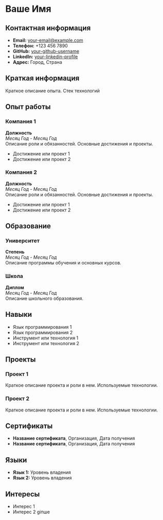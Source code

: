 # Ваше Имя

## Контактная информация
- **Email:** your-email@example.com
- **Телефон:** +123 456 7890
- **GitHub:** [your-github-username](https://github.com/your-github-username)
- **LinkedIn:** [your-linkedin-profile](https://linkedin.com/in/your-linkedin-profile)
- **Адрес:** Город, Страна
## Краткая информация
Краткое описание опыта. Стек технологий

## Опыт работы

### Компания 1
**Должность**  
*Месяц Год - Месяц Год*  
Описание роли и обязанностей. Основные достижения и проекты.

- Достижение или проект 1
- Достижение или проект 2

### Компания 2
**Должность**  
*Месяц Год - Месяц Год*  
Описание роли и обязанностей. Основные достижения и проекты.

- Достижение или проект 1
- Достижение или проект 2

## Образование

### Университет
**Степень**  
*Месяц Год - Месяц Год*  
Описание программы обучения и основных курсов.

### Школа
**Диплом**  
*Месяц Год - Месяц Год*  
Описание школьного образования.

## Навыки
- Язык программирования 1
- Язык программирования 2
- Инструмент или технология 1
- Инструмент или технология 2

## Проекты
### Проект 1
Краткое описание проекта и роли в нем. Используемые технологии.

### Проект 2
Краткое описание проекта и роли в нем. Используемые технологии.

## Сертификаты
- **Название сертификата**, Организация, Дата получения
- **Название сертификата**, Организация, Дата получения

## Языки
- **Язык 1:** Уровень владения
- **Язык 2:** Уровень владения

## Интересы
- Интерес 1
- Интерес 2
giпше